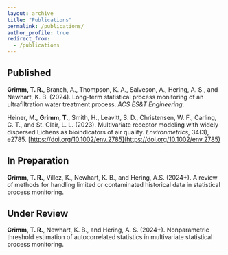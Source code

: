 ```yaml
---
layout: archive
title: "Publications"
permalink: /publications/
author_profile: true
redirect_from:
  - /publications
---
```


## Published

**Grimm, T. R.**, Branch, A., Thompson, K. A., Salveson, A., Hering, A. S., and Newhart, K. B. (2024). Long-term statistical process monitoring of an ultrafiltration water treatment process. *ACS ES&T Engineering*.

Heiner, M., **Grimm, T.**, Smith, H., Leavitt, S. D., Christensen, W. F., Carling, G. T., and St. Clair, L. L. (2023). Multivariate receptor modeling with widely dispersed Lichens as bioindicators of air quality. *Environmetrics*, 34(3), e2785. [https://doi.org/10.1002/env.2785](https://doi.org/10.1002/env.2785)

## In Preparation

**Grimm, T. R.**, Villez, K., Newhart, K. B., and Hering, A.S. (2024+). A review of methods for handling limited or contaminated historical data in statistical process monitoring.

## Under Review

**Grimm, T. R.**, Newhart, K. B., and Hering, A. S. (2024+). Nonparametric threshold estimation of autocorrelated statistics in multivariate statistical process monitoring.

